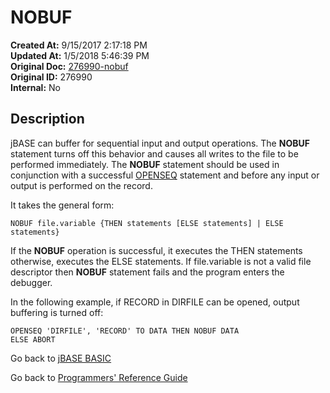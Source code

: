 # NOBUF

**Created At:** 9/15/2017 2:17:18 PM  
**Updated At:** 1/5/2018 5:46:39 PM  
**Original Doc:** [276990-nobuf](https://docs.jbase.com/36868-jbase-basic/276990-nobuf)  
**Original ID:** 276990  
**Internal:** No  

## Description

jBASE can buffer for sequential input and output operations. The **NOBUF** statement turns off this behavior and causes all writes to the file to be performed immediately. The **NOBUF** statement should be used in conjunction with a successful [OPENSEQ](./../openseq) statement and before any input or output is performed on the record.

It takes the general form:

```
NOBUF file.variable {THEN statements [ELSE statements] | ELSE statements}
```

If the **NOBUF** operation is successful, it executes the THEN statements otherwise, executes the ELSE statements. If file.variable is not a valid file descriptor then **NOBUF** statement fails and the program enters the debugger.

In the following example, if RECORD in DIRFILE can be opened, output buffering is turned off:

```
OPENSEQ 'DIRFILE', 'RECORD' TO DATA THEN NOBUF DATA
ELSE ABORT
```

Go back to [jBASE BASIC](./../README.md)

Go back to [Programmers' Reference Guide](./../../reference-guides/jbc/README.md)
